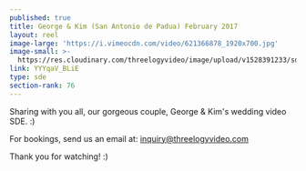 ```yaml
---
published: true
title: George & Kim (San Antonio de Padua) February 2017
layout: reel
image-large: 'https://i.vimeocdn.com/video/621366878_1920x700.jpg'
image-small: >-
  https://res.cloudinary.com/threelogyvideo/image/upload/v1528391233/sde/george_a.jpg
link: YYYqaV_BLiE
type: sde
section-rank: 76
---
```

Sharing with you all, our gorgeous couple, George & Kim's wedding video SDE. :)

For bookings, send us an email at: inquiry@threelogyvideo.com

Thank you for watching! :)
